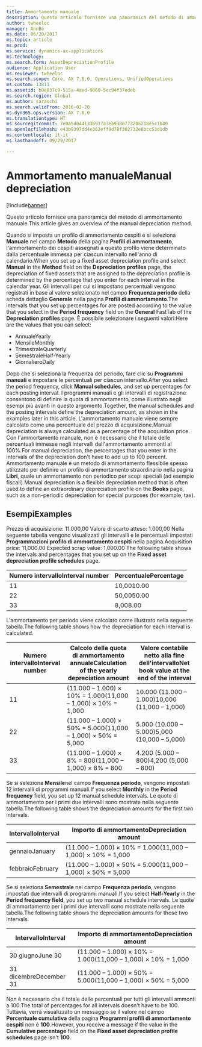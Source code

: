 ```yaml
---
title: Ammortamento manuale
description: Questo articolo fornisce una panoramica del metodo di ammortamento manuale.
author: twheeloc
manager: AnnBe
ms.date: 06/20/2017
ms.topic: article
ms.prod: 
ms.service: dynamics-ax-applications
ms.technology: 
ms.search.form: AssetDepreciationProfile
audience: Application User
ms.reviewer: twheeloc
ms.search.scope: Core, AX 7.0.0, Operations, UnifiedOperations
ms.custom: 13811
ms.assetid: b0e837c9-515a-4aed-9060-5ec94f37edeb
ms.search.region: Global
ms.author: saraschi
ms.search.validFrom: 2016-02-28
ms.dyn365.ops.version: AX 7.0.0
ms.translationtype: HT
ms.sourcegitcommit: 7e0a5d044133b917a3eb9386773205218e5c1b40
ms.openlocfilehash: e43b9397dd4e362eff9d78f302732e6bcc53d1db
ms.contentlocale: it-it
ms.lasthandoff: 09/29/2017

---
```


# <a name="manual-depreciation"></a><span data-ttu-id="c614b-103">Ammortamento manuale</span><span class="sxs-lookup"><span data-stu-id="c614b-103">Manual depreciation</span></span>

[!include[banner](../includes/banner.md)]


<span data-ttu-id="c614b-104">Questo articolo fornisce una panoramica del metodo di ammortamento manuale.</span><span class="sxs-lookup"><span data-stu-id="c614b-104">This article gives an overview of the manual depreciation method.</span></span>

<span data-ttu-id="c614b-105">Quando si imposta un profilo di ammortamento cespiti e si seleziona **Manuale** nel campo **Metodo** della pagina **Profili di ammortamento**, l'ammortamento dei cespiti assegnati a questo profilo viene determinato dalla percentuale immessa per ciascun intervallo nell'anno di calendario.</span><span class="sxs-lookup"><span data-stu-id="c614b-105">When you set up a fixed asset depreciation profile and select **Manual** in the **Method** field on the **Depreciation profiles** page, the depreciation of fixed assets that are assigned to the depreciation profile is determined by the percentage that you enter for each interval in the calendar year.</span></span> <span data-ttu-id="c614b-106">Gli intervalli per cui si impostano percentuali vengono registrati in base al valore selezionato nel campo **Frequenza periodo** della scheda dettaglio **Generale** nella pagina **Profili di ammortamento**.</span><span class="sxs-lookup"><span data-stu-id="c614b-106">The intervals that you set up percentages for are posted according to the value that you select in the **Period frequency** field on the **General** FastTab of the **Depreciation profiles** page.</span></span> <span data-ttu-id="c614b-107">È possibile selezionare i seguenti valori:</span><span class="sxs-lookup"><span data-stu-id="c614b-107">Here are the values that you can select:</span></span>

-   <span data-ttu-id="c614b-108">Annuale</span><span class="sxs-lookup"><span data-stu-id="c614b-108">Yearly</span></span>
-   <span data-ttu-id="c614b-109">Mensile</span><span class="sxs-lookup"><span data-stu-id="c614b-109">Monthly</span></span>
-   <span data-ttu-id="c614b-110">Trimestrale</span><span class="sxs-lookup"><span data-stu-id="c614b-110">Quarterly</span></span>
-   <span data-ttu-id="c614b-111">Semestrale</span><span class="sxs-lookup"><span data-stu-id="c614b-111">Half-Yearly</span></span>
-   <span data-ttu-id="c614b-112">Giornaliero</span><span class="sxs-lookup"><span data-stu-id="c614b-112">Daily</span></span>

<span data-ttu-id="c614b-113">Dopo che si seleziona la frequenza del periodo, fare clic su **Programmi manuali** e impostare le percentuali per ciascun intervallo.</span><span class="sxs-lookup"><span data-stu-id="c614b-113">After you select the period frequency, click **Manual schedules**, and set up percentages for each posting interval.</span></span> <span data-ttu-id="c614b-114">I programmi manuali e gli intervalli di registrazione consentono di definire la quota di ammortamento, come illustrato negli esempi più avanti in questo argomento.</span><span class="sxs-lookup"><span data-stu-id="c614b-114">Together, the manual schedules and the posting intervals define the depreciation amount, as shown in the examples later in this article.</span></span> <span data-ttu-id="c614b-115">L'ammortamento manuale viene sempre calcolato come una percentuale del prezzo di acquisizione.</span><span class="sxs-lookup"><span data-stu-id="c614b-115">Manual depreciation is always calculated as a percentage of the acquisition price.</span></span> <span data-ttu-id="c614b-116">Con l'ammortamento manuale, non è necessario che il totale delle percentuali immesse negli intervalli dell'ammortamento ammonti al 100%.</span><span class="sxs-lookup"><span data-stu-id="c614b-116">For manual depreciation, the percentages that you enter in the intervals of the depreciation don't have to add up to 100 percent.</span></span> <span data-ttu-id="c614b-117">Ammortamento manuale è un metodo di ammortamento flessibile spesso utilizzato per definire un profilo di ammortamento straordinario nella pagina **Libri**, quale un ammortamento non periodico per scopi speciali (ad esempio fiscali).</span><span class="sxs-lookup"><span data-stu-id="c614b-117">Manual depreciation is a flexible depreciation method that is often used to define an extraordinary depreciation profile on the **Books** page, such as a non-periodic depreciation for special purposes (for example, tax).</span></span>

## <a name="examples"></a><span data-ttu-id="c614b-118">Esempi</span><span class="sxs-lookup"><span data-stu-id="c614b-118">Examples</span></span>
<span data-ttu-id="c614b-119">Prezzo di acquisizione: 11.000,00 Valore di scarto atteso: 1.000,00 Nella seguente tabella vengono visualizzati gli intervalli e le percentuali impostati **Programmazioni profilo di ammortamento cespiti** nella pagina.</span><span class="sxs-lookup"><span data-stu-id="c614b-119">Acquisition price: 11,000.00 Expected scrap value: 1,000.00 The following table shows the intervals and percentages that you set up on the **Fixed asset depreciation profile schedules** page.</span></span>

| <span data-ttu-id="c614b-120">Numero intervallo</span><span class="sxs-lookup"><span data-stu-id="c614b-120">Interval number</span></span> | <span data-ttu-id="c614b-121">Percentuale</span><span class="sxs-lookup"><span data-stu-id="c614b-121">Percentage</span></span> |
|-----------------|------------|
| <span data-ttu-id="c614b-122">1</span><span class="sxs-lookup"><span data-stu-id="c614b-122">1</span></span>               | <span data-ttu-id="c614b-123">10,00</span><span class="sxs-lookup"><span data-stu-id="c614b-123">10.00</span></span>      |
| <span data-ttu-id="c614b-124">2</span><span class="sxs-lookup"><span data-stu-id="c614b-124">2</span></span>               | <span data-ttu-id="c614b-125">50,00</span><span class="sxs-lookup"><span data-stu-id="c614b-125">50.00</span></span>      |
| <span data-ttu-id="c614b-126">3</span><span class="sxs-lookup"><span data-stu-id="c614b-126">3</span></span>               | <span data-ttu-id="c614b-127">8,00</span><span class="sxs-lookup"><span data-stu-id="c614b-127">8.00</span></span>       |

<span data-ttu-id="c614b-128">L'ammortamento per periodo viene calcolato come illustrato nella seguente tabella.</span><span class="sxs-lookup"><span data-stu-id="c614b-128">The following table shows how the depreciation for each interval is calculated.</span></span>

|  <span data-ttu-id="c614b-129">Numero intervallo</span><span class="sxs-lookup"><span data-stu-id="c614b-129">Interval number</span></span> | <span data-ttu-id="c614b-130">Calcolo della quota di ammortamento annuale</span><span class="sxs-lookup"><span data-stu-id="c614b-130">Calculation of the yearly depreciation amount</span></span> | <span data-ttu-id="c614b-131">Valore contabile netto alla fine dell'intervallo</span><span class="sxs-lookup"><span data-stu-id="c614b-131">Net book value at the end of the interval</span></span> |
|------------------|-----------------------------------------------|-------------------------------------------|
| <span data-ttu-id="c614b-132">1</span><span class="sxs-lookup"><span data-stu-id="c614b-132">1</span></span>                | <span data-ttu-id="c614b-133">(11.000 – 1.000) × 10% = 1.000</span><span class="sxs-lookup"><span data-stu-id="c614b-133">(11,000 – 1,000) × 10% = 1,000</span></span>                | <span data-ttu-id="c614b-134">10.000 (11.000 – 1.000)</span><span class="sxs-lookup"><span data-stu-id="c614b-134">10,000 (11,000 – 1,000)</span></span>                   |
| <span data-ttu-id="c614b-135">2</span><span class="sxs-lookup"><span data-stu-id="c614b-135">2</span></span>                | <span data-ttu-id="c614b-136">(11.000 – 1.000) × 50% = 5.000</span><span class="sxs-lookup"><span data-stu-id="c614b-136">(11,000 – 1,000) × 50% = 5,000</span></span>                | <span data-ttu-id="c614b-137">5.000 (10.000 – 5.000)</span><span class="sxs-lookup"><span data-stu-id="c614b-137">5,000 (10,000 – 5,000)</span></span>                    |
| <span data-ttu-id="c614b-138">3</span><span class="sxs-lookup"><span data-stu-id="c614b-138">3</span></span>                | <span data-ttu-id="c614b-139">(11.000 – 1.000) × 8% = 800</span><span class="sxs-lookup"><span data-stu-id="c614b-139">(11,000 – 1,000) × 8% = 800</span></span>                   | <span data-ttu-id="c614b-140">4.200 (5.000 – 800)</span><span class="sxs-lookup"><span data-stu-id="c614b-140">4,200 (5,000 – 800)</span></span>                       |

<span data-ttu-id="c614b-141">Se si seleziona **Mensile**nel campo **Frequenza periodo**, vengono impostati 12 intervalli di programmi manuali.</span><span class="sxs-lookup"><span data-stu-id="c614b-141">If you select **Monthly** in the **Period frequency** field, you set up 12 manual schedule intervals.</span></span> <span data-ttu-id="c614b-142">Le quote di ammortamento per i primi due intervalli sono mostrate nella seguente tabella.</span><span class="sxs-lookup"><span data-stu-id="c614b-142">The following table shows the depreciation amounts for the first two intervals.</span></span>

| <span data-ttu-id="c614b-143">Intervallo</span><span class="sxs-lookup"><span data-stu-id="c614b-143">Interval</span></span> | <span data-ttu-id="c614b-144">Importo di ammortamento</span><span class="sxs-lookup"><span data-stu-id="c614b-144">Depreciation amount</span></span>            |
|----------|--------------------------------|
| <span data-ttu-id="c614b-145">gennaio</span><span class="sxs-lookup"><span data-stu-id="c614b-145">January</span></span>  | <span data-ttu-id="c614b-146">(11.000 – 1.000) × 10% = 1.000</span><span class="sxs-lookup"><span data-stu-id="c614b-146">(11,000 – 1,000) × 10% = 1,000</span></span> |
| <span data-ttu-id="c614b-147">febbraio</span><span class="sxs-lookup"><span data-stu-id="c614b-147">February</span></span> | <span data-ttu-id="c614b-148">(11.000 – 1.000) × 50% = 5.000</span><span class="sxs-lookup"><span data-stu-id="c614b-148">(11,000 – 1,000) × 50% = 5,000</span></span> |

<span data-ttu-id="c614b-149">Se si seleziona **Semestrale** nel campo **Frequenza periodo**, vengono impostati due intervalli di programmi manuali.</span><span class="sxs-lookup"><span data-stu-id="c614b-149">If you select **Half-Yearly** in the ****Period frequency** field**, you set up two manual schedule intervals.</span></span> <span data-ttu-id="c614b-150">Le quote di ammortamento per i primi due intervalli sono mostrate nella seguente tabella.</span><span class="sxs-lookup"><span data-stu-id="c614b-150">The following table shows the depreciation amounts for those two intervals.</span></span>

| <span data-ttu-id="c614b-151">Intervallo</span><span class="sxs-lookup"><span data-stu-id="c614b-151">Interval</span></span>    | <span data-ttu-id="c614b-152">Importo di ammortamento</span><span class="sxs-lookup"><span data-stu-id="c614b-152">Depreciation amount</span></span>            |
|-------------|--------------------------------|
| <span data-ttu-id="c614b-153">30 giugno</span><span class="sxs-lookup"><span data-stu-id="c614b-153">June 30</span></span>     | <span data-ttu-id="c614b-154">(11.000 – 1.000) × 10% = 1.000</span><span class="sxs-lookup"><span data-stu-id="c614b-154">(11,000 – 1,000) × 10% = 1,000</span></span> |
| <span data-ttu-id="c614b-155">31 dicembre</span><span class="sxs-lookup"><span data-stu-id="c614b-155">December 31</span></span> | <span data-ttu-id="c614b-156">(11.000 – 1.000) × 50% = 5.000</span><span class="sxs-lookup"><span data-stu-id="c614b-156">(11,000 – 1,000) × 50% = 5,000</span></span> |

<span data-ttu-id="c614b-157">Non è necessario che il totale delle percentuali per tutti gli intervalli ammonti a 100.</span><span class="sxs-lookup"><span data-stu-id="c614b-157">The total of percentages for all intervals doesn't have to be 100.</span></span> <span data-ttu-id="c614b-158">Tuttavia, verrà visualizzato un messaggio se il valore nel campo **Percentuale cumulativa** della pagina **Programmi profili di ammortamento cespiti** non è **100**.</span><span class="sxs-lookup"><span data-stu-id="c614b-158">However, you receive a message if the value in the **Cumulative percentage** field on the **Fixed asset depreciation profile schedules** page isn't **100**.</span></span>





